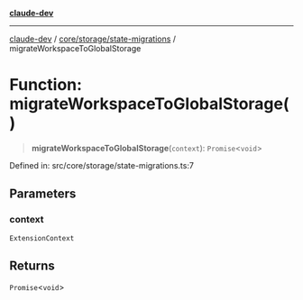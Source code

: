 [**claude-dev**](../../../../README.md)

***

[claude-dev](../../../../README.md) / [core/storage/state-migrations](../README.md) / migrateWorkspaceToGlobalStorage

# Function: migrateWorkspaceToGlobalStorage()

> **migrateWorkspaceToGlobalStorage**(`context`): `Promise`\<`void`\>

Defined in: src/core/storage/state-migrations.ts:7

## Parameters

### context

`ExtensionContext`

## Returns

`Promise`\<`void`\>
